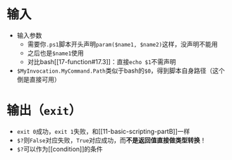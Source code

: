# 输入
- 输入参数
  - 需要你`.ps1`脚本开头声明`param($name1, $name2)`这样，没声明不能用
  - 之后也是`$name1`使用
  - 对比bash[[17-function#17.3]]：直接`echo $1`不需声明
- `$MyInvocation.MyCommand.Path`类似于bash的`$0`，得到脚本自身路径（这个倒是直接可用）
# 输出（`exit`）
  - `exit 0`成功，`exit 1`失败，和[[11-basic-scripting-partB]]一样
  - `$?`则`False`对应失败，`True`对应成功，而**不是返回值直接做类型转换**！
  - `$?`可以作为[[condition]]的条件